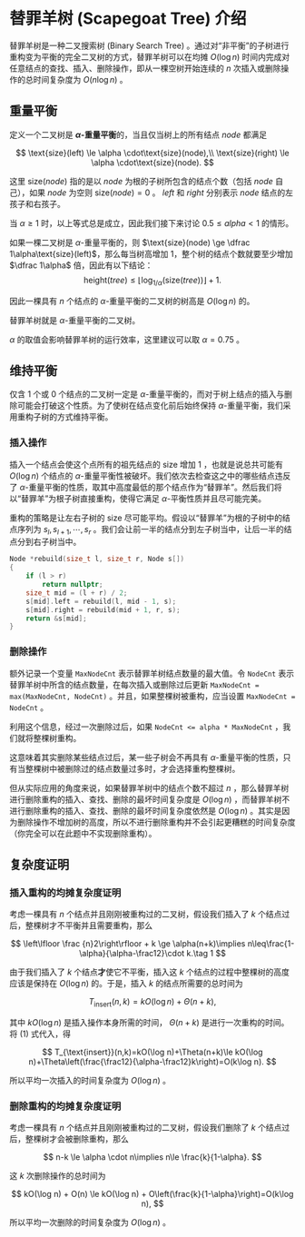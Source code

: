# 替罪羊树 (Scapegoat Tree) 介绍

替罪羊树是一种二叉搜索树 (Binary Search Tree) 。通过对“非平衡”的子树进行重构变为平衡的完全二叉树的方式，替罪羊树可以在均摊 $O(\log n)$ 时间内完成对任意结点的查找、插入、删除操作，即从一棵空树开始连续的 $n$ 次插入或删除操作的总时间复杂度为 $O(n\log n)$ 。

## 重量平衡

定义一个二叉树是 **$\alpha$-重量平衡**的，当且仅当树上的所有结点 $node$ 都满足

$$
\text{size}(left) \le \alpha \cdot\text{size}(node),\\
\text{size}(right) \le \alpha \cdot\text{size}(node).
$$

这里 $\text{size}(node)$ 指的是以 $node$ 为根的子树所包含的结点个数（包括 $node$ 自己），如果 $node$ 为空则 $\text{size}(node)=0$ 。 $left$ 和 $right$ 分别表示 $node$ 结点的左孩子和右孩子。

当 $\alpha \ge 1$ 时，以上等式总是成立，因此我们接下来讨论 $0.5\le alpha<1$ 的情形。

如果一棵二叉树是 $\alpha$-重量平衡的，则 $\text{size}(node) \ge \dfrac 1\alpha\text{size}(left)$，那么每当树高增加 $1$，整个树的结点个数就要至少增加 $\dfrac 1\alpha$ 倍，因此有以下结论：
$$
\text{height}(tree) \le \left\lfloor \log_{1 / \alpha}(\text{size}(tree)) \right\rfloor + 1.
$$

因此一棵具有 $n$ 个结点的 $\alpha$-重量平衡的二叉树的树高是 $O(\log n)$ 的。

替罪羊树就是 $\alpha$-重量平衡的二叉树。

$\alpha$ 的取值会影响替罪羊树的运行效率，这里建议可以取 $\alpha=0.75$ 。

## 维持平衡

仅含 $1$ 个或 $0$ 个结点的二叉树一定是 $\alpha$-重量平衡的，而对于树上结点的插入与删除可能会打破这个性质。为了使树在结点变化前后始终保持 $\alpha$-重量平衡，我们采用重构子树的方式维持平衡。

### 插入操作

插入一个结点会使这个点所有的祖先结点的 $\text{size}$ 增加 $1$ ，也就是说总共可能有 $O(\log n)$ 个结点的 $\alpha$-重量平衡性被破坏。我们依次去检查这之中的哪些结点违反了 $\alpha$-重量平衡的性质，取其中高度最低的那个结点作为“替罪羊”。然后我们将以“替罪羊”为根子树直接重构，使得它满足 $\alpha$-平衡性质并且尽可能完美。

重构的策略是让左右子树的 $\text{size}$ 尽可能平均。假设以“替罪羊”为根的子树中的结点序列为 $s_l,s_{l+1},\cdots,s_r$ 。我们会让前一半的结点分到左子树当中，让后一半的结点分到右子树当中。

```cpp
Node *rebuild(size_t l, size_t r, Node s[])
{
    if (l > r)
        return nullptr;
    size_t mid = (l + r) / 2;
    s[mid].left = rebuild(l, mid - 1, s);
    s[mid].right = rebuild(mid + 1, r, s);
    return &s[mid];
}
```

### 删除操作

额外记录一个变量 `MaxNodeCnt` 表示替罪羊树结点数量的最大值。令 `NodeCnt` 表示替罪羊树中所含的结点数量，在每次插入或删除过后更新 `MaxNodeCnt = max(MaxNodeCnt, NodeCnt)` 。并且，如果整棵树被重构，应当设置 `MaxNodeCnt = NodeCnt` 。

利用这个信息，经过一次删除过后，如果 `NodeCnt <= alpha * MaxNodeCnt` ，我们就将整棵树重构。

这意味着其实删除某些结点过后，某一些子树会不再具有 $\alpha$-重量平衡的性质，只有当整棵树中被删除过的结点数量过多时，才会选择重构整棵树。

但从实际应用的角度来说，如果替罪羊树中的结点个数不超过 $n$ ，那么替罪羊树进行删除重构的插入、查找、删除的最坏时间复杂度是 $O(\log n)$ ，而替罪羊树不进行删除重构的插入、查找、删除的最坏时间复杂度依然是 $O(\log n)$ 。其实是因为删除操作不增加树的高度，所以不进行删除重构并不会引起更糟糕的时间复杂度（你完全可以在此题中不实现删除重构）。

## 复杂度证明

### 插入重构的均摊复杂度证明

考虑一棵具有 $n$ 个结点并且刚刚被重构过的二叉树，假设我们插入了 $k$ 个结点过后，整棵树才不平衡并且需要重构，那么

$$
\left\lfloor \frac {n}2\right\rfloor + k \ge \alpha(n+k)\implies n\leq\frac{1-\alpha}{\alpha-\frac12}\cdot k.\tag 1
$$

由于我们插入了 $k$ 个结点**才**使它不平衡，插入这 $k$ 个结点的过程中整棵树的高度应该是保持在 $O(\log n)$ 的。于是，插入 $k$ 的结点所需要的总时间为

$$
T_{\text{insert}}(n,k)=kO(\log n)+\Theta(n+k),
$$

其中 $kO(\log n)$ 是插入操作本身所需的时间， $\Theta(n+k)$ 是进行一次重构的时间。将 $(1)$ 式代入，得

$$
T_{\text{insert}}(n,k)=kO(\log n)+\Theta(n+k)\le kO(\log n)+\Theta\left(\frac{\frac12}{\alpha-\frac12}k\right)=O(k\log n).
$$

所以平均一次插入的时间复杂度为 $O(\log n)$ 。

### 删除重构的均摊复杂度证明

考虑一棵具有 $n$ 个结点并且刚刚被重构过的二叉树，假设我们删除了 $k$ 个结点过后，整棵树才会被删除重构，那么

$$
n-k \le \alpha \cdot n\implies n\le \frac{k}{1-\alpha}.
$$

这 $k$ 次删除操作的总时间为

$$
kO(\log n) + O(n) \le kO(\log n) + O\left(\frac{k}{1-\alpha}\right)=O(k\log n),
$$

所以平均一次删除的时间复杂度为 $O(\log n)$ 。